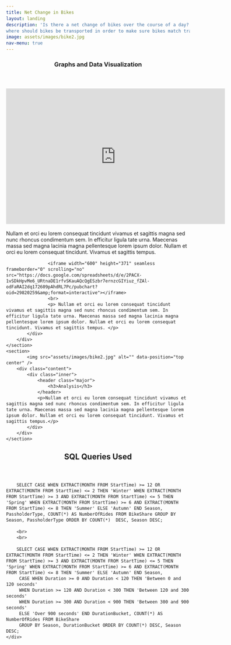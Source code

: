 ```yaml
---
title: Net Change in Bikes
layout: landing
description: 'Is there a net change of bikes over the course of a day? If so, when and
where should bikes be transported in order to make sure bikes match travel patterns?'
image: assets/images/bike2.jpg
nav-menu: true
---
```


<!-- Main -->
<div id="main">

<!-- One -->
<section id="two" class="spotlights">
	<section>
		<div class="content">
			<div class="inner">
				<header class="major">
					<h3>Graphs and Data Visualization</h3>
				</header>
					<iframe width="600" height="371" seamless frameborder="0" scrolling="no" src="https://docs.google.com/spreadsheets/d/e/2PACX-1vSDkHpvMe6_URtnaDE1rfvSKauAQcQgESzbr7ernzcGIYiuz_fZAl-odFaRAI2dq172609pAhdRL7Pc/pubchart?oid=271665241&amp;format=interactive"></iframe>				
					<br>
					<p> Nullam et orci eu lorem consequat tincidunt vivamus et sagittis magna sed nunc rhoncus condimentum sem. In efficitur ligula tate urna. Maecenas massa sed magna lacinia magna pellentesque lorem ipsum dolor. Nullam et orci eu lorem consequat tincidunt. Vivamus et sagittis tempus. </p>

					<iframe width="600" height="371" seamless frameborder="0" scrolling="no" src="https://docs.google.com/spreadsheets/d/e/2PACX-1vSDkHpvMe6_URtnaDE1rfvSKauAQcQgESzbr7ernzcGIYiuz_fZAl-odFaRAI2dq172609pAhdRL7Pc/pubchart?oid=29820259&amp;format=interactive"></iframe>
					<br>
					<p> Nullam et orci eu lorem consequat tincidunt vivamus et sagittis magna sed nunc rhoncus condimentum sem. In efficitur ligula tate urna. Maecenas massa sed magna lacinia magna pellentesque lorem ipsum dolor. Nullam et orci eu lorem consequat tincidunt. Vivamus et sagittis tempus. </p>
			</div>
		</div>
	</section>
	<section>
			<img src="assets/images/bike2.jpg" alt="" data-position="top center" />
		<div class="content">
			<div class="inner">
				<header class="major">
					<h3>Analysis</h3>
				</header>
				<p>Nullam et orci eu lorem consequat tincidunt vivamus et sagittis magna sed nunc rhoncus condimentum sem. In efficitur ligula tate urna. Maecenas massa sed magna lacinia magna pellentesque lorem ipsum dolor. Nullam et orci eu lorem consequat tincidunt. Vivamus et sagittis tempus.</p>
			</div>
		</div>
	</section>
</section>

<!-- Two -->
<section id="three">
	<div class="inner">
		<header class="major">
			<h2>SQL Queries Used</h2>
		</header>

		SELECT CASE WHEN EXTRACT(MONTH FROM StartTime) >= 12 OR EXTRACT(MONTH FROM StartTime) <= 2 THEN 'Winter' WHEN EXTRACT(MONTH FROM StartTime) >= 3 AND EXTRACT(MONTH FROM StartTime) <= 5 THEN 'Spring' WHEN EXTRACT(MONTH FROM StartTime) >= 6 AND EXTRACT(MONTH FROM StartTime) <= 8 THEN 'Summer' ELSE 'Autumn' END Season, PassholderType, COUNT(*) AS NumberOfRides FROM BikeShare GROUP BY Season, PassholderType ORDER BY COUNT(*)  DESC, Season DESC;

		<br>
		<br>

		SELECT CASE WHEN EXTRACT(MONTH FROM StartTime) >= 12 OR EXTRACT(MONTH FROM StartTime) <= 2 THEN 'Winter' WHEN EXTRACT(MONTH FROM StartTime) >= 3 AND EXTRACT(MONTH FROM StartTime) <= 5 THEN 'Spring' WHEN EXTRACT(MONTH FROM StartTime) >= 6 AND EXTRACT(MONTH FROM StartTime) <= 8 THEN 'Summer' ELSE 'Autumn' END Season,
		 CASE WHEN Duration >= 0 AND Duration < 120 THEN 'Between 0 and 120 seconds'
		 WHEN Duration >= 120 AND Duration < 300 THEN 'Between 120 and 300 seconds'
		 WHEN Duration >= 300 AND Duration < 900 THEN 'Between 300 and 900 seconds'
		 ELSE 'Over 900 seconds' END DurationBucket, COUNT(*) AS NumberOfRides FROM BikeShare
		 GROUP BY Season, DurationBucket ORDER BY COUNT(*) DESC, Season DESC;
	</div>
</section>

</div>
